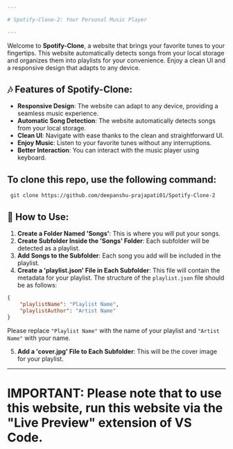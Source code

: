 ```yaml
---

# Spotify-Clone-2: Your Personal Music Player

---
```


Welcome to **Spotify-Clone**, a website that brings your favorite tunes to your fingertips. This website automatically detects songs from your local storage and organizes them into playlists for your convenience. Enjoy a clean UI and a responsive design that adapts to any device.

## 🎶 Features of Spotify-Clone:

- **Responsive Design**: The website can adapt to any device, providing a seamless music experience.
- **Automatic Song Detection**: The website automatically detects songs from your local storage.
- **Clean UI**: Navigate with ease thanks to the clean and straightforward UI.
- **Enjoy Music**: Listen to your favorite tunes without any interruptions.
- **Better Interaction**: You can interact with the music player using keyboard.

## To clone this repo, use the following command:

  ```shell
   git clone https://github.com/deepanshu-prajapati01/Spotify-Clone-2
   ```


## 📁 How to Use:

1. **Create a Folder Named 'Songs'**: This is where you will put your songs.
2. **Create Subfolder Inside the 'Songs' Folder**: Each subfolder will be detected as a playlist.
3. **Add Songs to the Subfolder**: Each song you add will be included in the playlist.
4. **Create a 'playlist.json' File in Each Subfolder**: This file will contain the metadata for your playlist. The structure of the `playlist.json` file should be as follows:

```json
{
    "playlistName": "Playlist Name",
    "playlistAuthor": "Artist Name"
}
```
Please replace `"Playlist Name"` with the name of your playlist and `"Artist Name"` with your name.

5. **Add a 'cover.jpg' File to Each Subfolder**: This will be the cover image for your playlist.


---
# IMPORTANT: Please note that to use this website, run this website via the "Live Preview" extension of VS Code.


